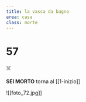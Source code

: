 ```yaml
---
title: la vasca da bagno
area: casa
class: morte
---
```

# 57

☠️

**SEI MORTO**
torna al [[1-inizio]]

![[foto_72.jpg]]